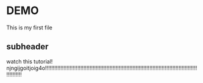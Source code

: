 # DEMO

This is my first file

## subheader

watch this tutorial! njngijgoitjoig4o!!!!!!!!!!!!!!!!!!!!!!!!!!!!!!!!!!!!!!!!!!!!!!!!!!!!!!!!!!!!!!!!!!!!!!!!!!!!!!!!!!!!!!!!!!!!!!!!!!!!!!!!!!!!!
